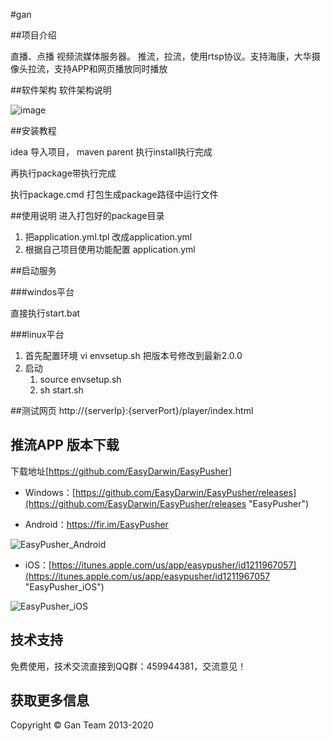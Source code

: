 #gan

##项目介绍

直播、点播 视频流媒体服务器。
推流，拉流，使用rtsp协议。支持海康，大华摄像头拉流，支持APP和网页播放同时播放

##软件架构
软件架构说明

![image](./doc/project.png)

##安装教程

idea 导入项目，
maven parent 执行install执行完成

再执行package带执行完成

执行package.cmd 打包生成package路径中运行文件

##使用说明
进入打包好的package目录
1.  把application.yml.tpl 改成application.yml
2.  根据自己项目使用功能配置 application.yml 

##启动服务

###windos平台

直接执行start.bat
 
###linux平台
1. 首先配置环境 vi envsetup.sh 把版本号修改到最新2.0.0
2. 启动 
    1. source envsetup.sh 
    2. sh start.sh
    
##测试网页
http://{serverIp}:{serverPort}/player/index.html

## 推流APP 版本下载 ##
下载地址[https://github.com/EasyDarwin/EasyPusher]

- Windows：[https://github.com/EasyDarwin/EasyPusher/releases](https://github.com/EasyDarwin/EasyPusher/releases "EasyPusher")

- Android：[https://fir.im/EasyPusher ](https://fir.im/EasyPusher "EasyPusher_Android")

![EasyPusher_Android](http://www.easydarwin.org/skin/bs/images/app/EasyPusher_AN.png)

- iOS：[https://itunes.apple.com/us/app/easypusher/id1211967057](https://itunes.apple.com/us/app/easypusher/id1211967057 "EasyPusher_iOS")

![EasyPusher_iOS](http://www.easydarwin.org/skin/bs/images/app/EasyPusher_iOS.png)
    

## 技术支持 ##

免费使用，技术交流直接到QQ群：459944381，交流意见！


## 获取更多信息 ##

Copyright &copy; Gan Team 2013-2020

